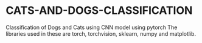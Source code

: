 # CATS-AND-DOGS-CLASSIFICATION
Classification of Dogs and Cats using CNN model using pytorch
The libraries used in these are torch, torchvision, sklearn, numpy and matplotlib.
